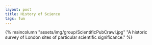```yaml
---
layout: post
title: History of Science
tags: fun
---
```

{% maincolumn "assets/img/group/ScientificPubCrawl.jpg" "A   historic survey of London sites of particular scientific significance." %}
